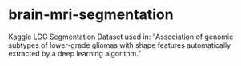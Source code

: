 # brain-mri-segmentation
Kaggle LGG Segmentation Dataset used in: "Association of genomic subtypes of lower-grade gliomas with shape features automatically extracted by a deep learning algorithm."

